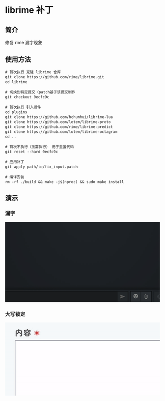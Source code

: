 # librime 补丁

## 简介

修复 rime 漏字现象 

## 使用方法

```
# 首次执行 克隆 librime 仓库
git clone https://github.com/rime/librime.git
cd librime

# 切换到特定提交（patch基于该提交制作
git checkout 0ecfc9c

# 首次执行 引入插件
cd plugins
git clone https://github.com/hchunhui/librime-lua
git clone https://github.com/lotem/librime-proto
git clone https://github.com/rime/librime-predict
git clone https://github.com/lotem/librime-octagram
cd ..

# 首次不执行（按需执行） 用于重置代码
git reset --hard 0ecfc9c

# 应用补丁
git apply path/to/fix_input.patch

# 编译安装
rm -rf ./build && make -j$(nproc) && sudo make install
```

## 演示

### 漏字
![](./res/input_fix.gif)

### 大写锁定
![](./res/caps_fix.gif)
